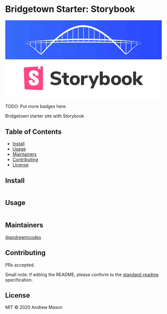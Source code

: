 # Bridgetown Starter: Storybook

![banner](src/images/banner.jpg)

TODO: Put more badges here.

Bridgetown starter site with Storybook

## Table of Contents

- [Install](#install)
- [Usage](#usage)
- [Maintainers](#maintainers)
- [Contributing](#contributing)
- [License](#license)

## Install

```
```

## Usage

```
```

## Maintainers

[@andrewmcodes](https://github.com/andrewmcodes)

## Contributing

PRs accepted.

Small note: If editing the README, please conform to the [standard-readme](https://github.com/RichardLitt/standard-readme) specification.

## License

MIT © 2020 Andrew Mason
